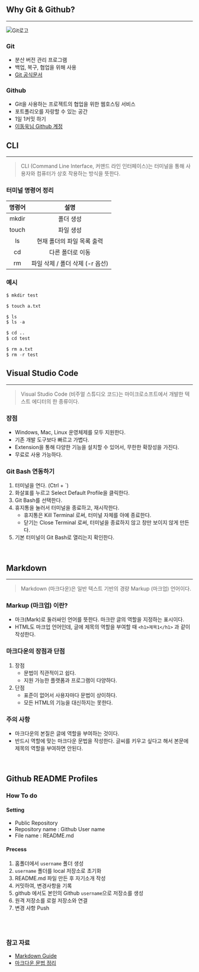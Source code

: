 ## Why Git & Github?
---

![Git로고](https://user-images.githubusercontent.com/49775540/168756716-68f9aebb-380f-4897-8141-78d8403f6113.png)

### Git

 - 분산 버전 관리 프로그램
 - 백업, 복구, 협업을 위해 사용
 - [Git 공식문서](https://git-scm.com/book/ko/v2)

### Github

- Git을 사용하는 프로젝트의 협업을 위한 웹호스팅 서비스
- 포트폴리오를 자랑할 수 있는 공간
- 1일 1커밋 하기
- [이동욱님 Github 계정](https://github.com/jojoldu)


## CLI
---
> CLI (Command Line Interface, 커맨드 라인 인터페이스)는 터미널을 통해 사용자와 컴퓨터가 상호 작용하는 방식을 뜻한다.

### 터미널 명령어 정리
|명령어|설명|
|:---:|:---:|
|mkdir|폴더 생성|
|touch|파일 생성|
|ls|현재 폴더의 파일 목록 출력|
|cd|다른 폴더로 이동|
|rm|파일 삭제 / 폴더 삭제 (-r 옵선)


### 예시
```python
$ mkdir test

$ touch a.txt

$ ls
$ ls -a

$ cd ..
$ cd test

$ rm a.txt
$ rm -r test
```


## Visual Studio Code
---
> Visual Studio Code (비주얼 스튜디오 코드)는 마이크로소프트에서 개발한 텍스트 에디터의 한 종류이다.

### 장점

- Windows, Mac, Linux 운영체제를 모두 지원한다.
- 기존 개발 도구보다 빠르고 가볍다.
- Extension을 통해 다양한 기능을 설치할 수 있어서, 무한한 확장성을 가진다.
- 무료로 사용 가능하다.

### Git Bash 연동하기

1. 터미널을 연다. (Ctrl + `)
2. 화살표를 누르고 Select Default Profile을 클릭한다.
3. Git Bash를 선택한다.
4. 휴지통을 눌러서 터미널을 종료하고, 재시작한다.
   + 휴지통은 Kill Terminal 로써, 터미널 자체를 아예 종료한다.
   + 닫기는 Close Terminal 로써, 터미널을 종료하지 않고 창만 보이지 않게 만든다.
5. 기본 터미널이 Git Bash로 열리는지 확인한다.

<br>

## Markdown
---
> Markdown (마크다운)은 일반 텍스트 기반의 경량 Markup (마크업) 언어이다.

### Markup (마크업) 이란?

- 마크(Mark)로 둘러싸인 언어를 뜻한다. 마크란 글의 역할을 지정하는 표시이다.
- HTML도 마크업 언어인데, 글에 제목의 역할을 부여할 때 `<h1>제목1</h1>` 과 같이 작성한다.

### 마크다운의 장점과 단점

1. 장점
   + 문법이 직관적이고 쉽다.
   + 지원 가능한 플랫폼과 프로그램이 다양하다.
2. 단점
   + 표준이 없어서 사용자마다 문법이 상이하다.
   + 모든 HTML의 기능을 대신하지는 못한다.

### 주의 사항

+ 마크다운의 본질은 글에 역할을 부여하는 것이다.
+ 반드시 역할에 맞는 마크다운 문법을 작성한다. 글씨를 키우고 싶다고 해서 본문에 제목의 역할을 부여하면 안된다.

<br>

## Github README Profiles
### How To do
#### Setting
- Public Repository
-  Repository name : Github User name
- File name : README.md

#### Precess
1. 홈폴더에서 `username` 폴더 생성
2. `username` 폴더를 local 저장소로 초기화
3. README.md 파일 만든 후 자기소개 작성
4. 커밋하여, 변경사항을 기록
5. github 에서도 본인의 Github `username`으로 저장소를 생성
6. 원격 저장소를 로컬 저장소와 연결
7. 변경 사항 Push
<br>
<br>

### 참고 자료

* [Markdown Guide](https://www.markdownguide.org/basic-syntax/)
* [마크다운 문법 정리](https://gist.github.com/ihoneymon/652be052a0727ad59601)
